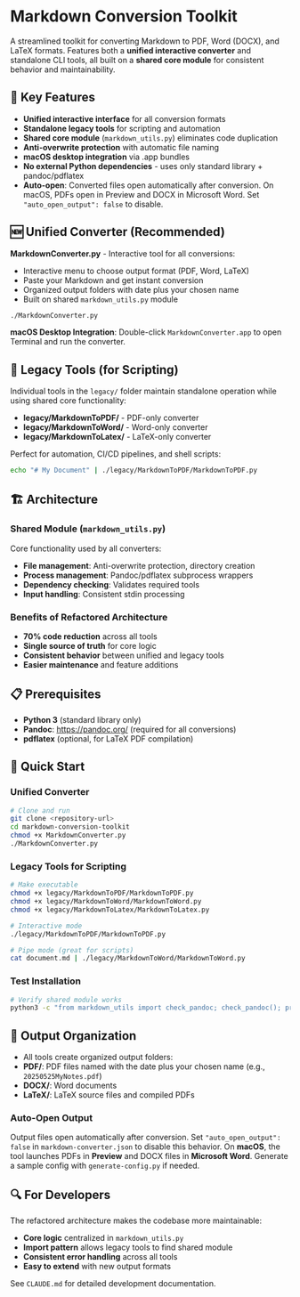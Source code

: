 # Markdown Conversion Toolkit

A streamlined toolkit for converting Markdown to PDF, Word (DOCX), and LaTeX formats. Features both a **unified interactive converter** and standalone CLI tools, all built on a **shared core module** for consistent behavior and maintainability.

## 🚀 Key Features

- **Unified interactive interface** for all conversion formats
- **Standalone legacy tools** for scripting and automation  
- **Shared core module** (`markdown_utils.py`) eliminates code duplication
- **Anti-overwrite protection** with automatic file naming
- **macOS desktop integration** via .app bundles
- **No external Python dependencies** - uses only standard library + pandoc/pdflatex
- **Auto-open**: Converted files open automatically after conversion. On macOS,
  PDFs open in Preview and DOCX in Microsoft Word. Set `"auto_open_output": false`
  to disable.

## 🆕 Unified Converter (Recommended)

**MarkdownConverter.py** - Interactive tool for all conversions:
- Interactive menu to choose output format (PDF, Word, LaTeX)
- Paste your Markdown and get instant conversion
- Organized output folders with date plus your chosen name
- Built on shared `markdown_utils.py` module

```bash
./MarkdownConverter.py
```

**macOS Desktop Integration**: Double-click `MarkdownConverter.app` to open Terminal and run the converter.

## 🔧 Legacy Tools (for Scripting)

Individual tools in the `legacy/` folder maintain standalone operation while using shared core functionality:

- **legacy/MarkdownToPDF/** - PDF-only converter
- **legacy/MarkdownToWord/** - Word-only converter  
- **legacy/MarkdownToLatex/** - LaTeX-only converter

Perfect for automation, CI/CD pipelines, and shell scripts:
```bash
echo "# My Document" | ./legacy/MarkdownToPDF/MarkdownToPDF.py
```

## 🏗️ Architecture

### Shared Module (`markdown_utils.py`)
Core functionality used by all converters:
- **File management**: Anti-overwrite protection, directory creation
- **Process management**: Pandoc/pdflatex subprocess wrappers
- **Dependency checking**: Validates required tools
- **Input handling**: Consistent stdin processing

### Benefits of Refactored Architecture
- **70% code reduction** across all tools
- **Single source of truth** for core logic
- **Consistent behavior** between unified and legacy tools
- **Easier maintenance** and feature additions

## 📋 Prerequisites

- **Python 3** (standard library only)
- **Pandoc**: https://pandoc.org/ (required for all conversions)
- **pdflatex** (optional, for LaTeX PDF compilation)

## 🚀 Quick Start

### Unified Converter
```bash
# Clone and run
git clone <repository-url>
cd markdown-conversion-toolkit
chmod +x MarkdownConverter.py
./MarkdownConverter.py
```

### Legacy Tools for Scripting
```bash
# Make executable
chmod +x legacy/MarkdownToPDF/MarkdownToPDF.py
chmod +x legacy/MarkdownToWord/MarkdownToWord.py
chmod +x legacy/MarkdownToLatex/MarkdownToLatex.py

# Interactive mode
./legacy/MarkdownToPDF/MarkdownToPDF.py

# Pipe mode (great for scripts)
cat document.md | ./legacy/MarkdownToWord/MarkdownToWord.py
```

### Test Installation
```bash
# Verify shared module works
python3 -c "from markdown_utils import check_pandoc; check_pandoc(); print('✅ Setup complete!')"
```

## 📁 Output Organization

- All tools create organized output folders:
- **PDF/**: PDF files named with the date plus your chosen name (e.g., `20250525MyNotes.pdf`)
- **DOCX/**: Word documents
- **LaTeX/**: LaTeX source files and compiled PDFs

### Auto-Open Output

Output files open automatically after conversion. Set
`"auto_open_output": false` in `markdown-converter.json` to disable this
behavior. On **macOS**, the tool launches PDFs in **Preview** and DOCX files in
**Microsoft Word**. Generate a sample config with `generate-config.py` if
needed.

## 🔍 For Developers

The refactored architecture makes the codebase more maintainable:
- **Core logic** centralized in `markdown_utils.py`
- **Import pattern** allows legacy tools to find shared module
- **Consistent error handling** across all tools
- **Easy to extend** with new output formats

See `CLAUDE.md` for detailed development documentation.